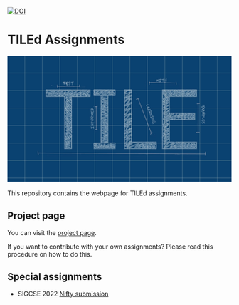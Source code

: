 [![DOI](https://zenodo.org/badge/404988709.svg)](https://zenodo.org/badge/latestdoi/404988709)

# TILEd Assignments

![TILE Logo](docs/TILE_logo.png "TILE logo")

This repository contains the webpage for TILEd assignments.

## Project page

You can visit the [project page](https://tile-repository.github.io/). 

If you want to contribute with your own assignments? Please read this procedure on how to do this.

## Special assignments

- SIGCSE 2022 [Nifty submission](https://tile-repository.github.io/nifties/2022/nifty2022)
